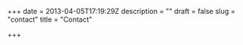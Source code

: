 +++
date = 2013-04-05T17:19:29Z
description = ""
draft = false
slug = "contact"
title = "Contact"

+++




